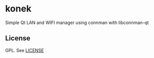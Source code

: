 # konek
Simple Qt LAN and WIFI manager using connman with libconnman-qt

## License
GPL. See [LICENSE](https://github.com/apinprastya/konek/blob/master/LICENSE)
